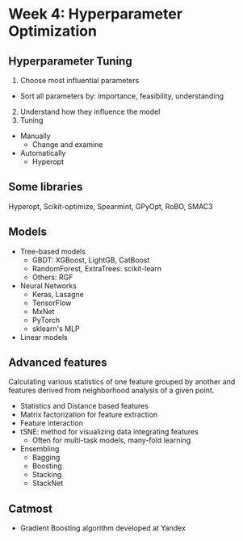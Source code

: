 # Week 4: Hyperparameter Optimization

## Hyperparameter Tuning
1. Choose most influential parameters
- Sort all parameters by: importance, feasibility, understanding
2. Understand how they influence the model
3. Tuning
- Manually
	- Change and examine
- Automatically
	- Hyperopt

## Some libraries
Hyperopt, Scikit-optimize, Spearmint, GPyOpt, RoBO, SMAC3

## Models
- Tree-based models
	- GBDT: XGBoost, LightGB, CatBoost
	- RandomForest, ExtraTrees: scikit-learn
	- Others: RGF
- Neural Networks
	- Keras, Lasagne
	- TensorFlow
	- MxNet
	- PyTorch
	- sklearn's MLP
- Linear models

## Advanced features
Calculating various statistics of one feature grouped by another and features derived from neighborhood analysis of a given point.
- Statistics and Distance based features
- Matrix factorization for feature extraction
- Feature interaction
- tSNE: method for visualizing data integrating features
	- Often for multi-task models, many-fold learning
- Ensembling
	- Bagging
	- Boosting
	- Stacking
	- StackNet

## Catmost
- Gradient Boosting algorithm developed at Yandex